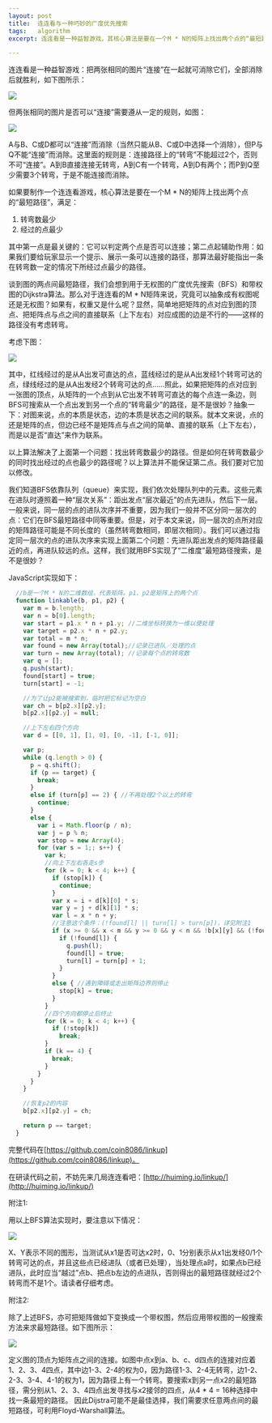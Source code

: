 ```yaml
---
layout: post
title:  连连看与一种巧妙的广度优先搜索
tags:   algorithm
excerpt: 连连看是一种益智游戏，其核心算法是要在一个M * N的矩阵上找出两个点的“最短路径”，满足：1. 转弯数最少 2. 经过的点最少。谈到图的两点间最短路径，我们会想到用于无权图的广度优先搜索（BFS）和带权图的Dijkstra算法。那么对于连连看的M * N矩阵来说，究竟可以抽象成有权图呢还是无权图？如果有，权重又是什么呢？

---
```

连连看是一种益智游戏：把两张相同的图片“连接”在一起就可消除它们，全部消除后就胜利，如下图所示：

![](/images/linkup.png)

但两张相同的图片是否可以“连接”需要遵从一定的规则，如图：

![](/images/linkup-annotated.png)

A与B、C或D都可以“连接”而消除（当然只能从B、C或D中选择一个消除），但P与Q不能“连接”而消除。这里面的规则是：连接路径上的“转弯”不能超过2个，否则不可“连接”。A到B直接连接无转弯，A到C有一个转弯，A到D有两个；而P到Q至少需要3个转弯，于是不能连接而消除。

如果要制作一个连连看游戏，核心算法是要在一个M * N的矩阵上找出两个点的“最短路径”，满足：

1. 转弯数最少
2. 经过的点最少

其中第一点是最关键的：它可以判定两个点是否可以连接；第二点起辅助作用：如果我们要给玩家显示一个提示、展示一条可以连接的路径，那算法最好能指出一条在转弯数一定的情况下所经过点最少的路径。

谈到图的两点间最短路径，我们会想到用于无权图的广度优先搜索（BFS）和带权图的Dijkstra算法。那么对于连连看的M * N矩阵来说，究竟可以抽象成有权图呢还是无权图？如果有，权重又是什么呢？显然，简单地把矩阵的点对应到图的顶点、把矩阵点与点之间的直接联系（上下左右）对应成图的边是不行的——这样的路径没有考虑转弯。

考虑下图：

![](/images/linkup-lines.png)

其中，红线经过的是从A出发可直达的点，蓝线经过的是从A出发经1个转弯可达的点，绿线经过的是从A出发经2个转弯可达的点……照此，如果把矩阵的点对应到一张图的顶点，从矩阵的一个点到从它出发不转弯可直达的每个点连一条边，则BFS可搜索从一个点出发到另一个点的“转弯最少”的路径，是不是很妙？抽象一下：对图来说，点的本质是状态，边的本质是状态之间的联系。就本文来说，点的还是矩阵的点，但边已经不是矩阵点与点之间的简单、直接的联系（上下左右），而是以是否“直达”来作为联系。

以上算法解决了上面第一个问题：找出转弯数最少的路径。但是如何在转弯数最少的同时找出经过的点也最少的路径呢？以上算法并不能保证第二点。我们要对它加以修改。

我们知道BFS依靠队列（queue）来实现，我们依次处理队列中的元素。这些元素在进队时遵照着一种“层次关系”：距出发点“层次最近”的点先进队，然后下一层。一般来说，同一层的点的进队次序并不重要，因为我们一般并不区分同一层次的点：它们在BFS最短路径中同等重要。但是，对于本文来说，同一层次的点所对应的矩阵路径可能是不同长度的（虽然转弯数相同，即层次相同）。我们可以通过指定同一层次的点的进队次序来实现上面第二个问题：先进队距出发点的矩阵路径最近的点，再进队较远的点。这样，我们就用BFS实现了“二维度”最短路径搜索，是不是很妙？

JavaScript实现如下：

```javascript
  //b是一个M * N的二维数组，代表矩阵。p1、p2是矩阵上的两个点
  function linkable(b, p1, p2) {
    var m = b.length;
    var n = b[0].length;
    var start = p1.x * n + p1.y; //二维坐标转换为一维以便处理
    var target = p2.x * n + p2.y;
    var total = m * n;
    var found = new Array(total);//记录已进队／处理的点
    var turn = new Array(total); //记录每个点的转弯数
    var q = [];
    q.push(start);
    found[start] = true;
    turn[start] = -1;

    //为了让p2能被搜索到，临时把它标记为空白
    var ch = b[p2.x][p2.y];
    b[p2.x][p2.y] = null;

    //上下左右四个方向
    var d = [[0, 1], [1, 0], [0, -1], [-1, 0]];

    var p;
    while (q.length > 0) {
      p = q.shift();
      if (p == target) {
        break;
      }
      else if (turn[p] == 2) { //不再处理2个以上的转弯
        continue;
      }
      else {
        var i = Math.floor(p / n);
        var j = p % n;
        var stop = new Array(4);
        for (var s = 1;; s++) {
          var k;
          //向上下左右各走s步
          for (k = 0; k < 4; k++) {
            if (stop[k]) {
              continue;
            }
            var x = i + d[k][0] * s;
            var y = j + d[k][1] * s;
            var l = x * n + y;
            //注意这个条件：(!found[l] || turn[l] > turn[p])，详见附注1
            if (x >= 0 && x < m && y >= 0 && y < n && !b[x][y] && (!found[l] || turn[l] > turn[p])) {
              if (!found[l]) {
                q.push(l);
                found[l] = true;
                turn[l] = turn[p] + 1;
              }
            }
            else { //遇到障碍或走出矩阵边界则停止
              stop[k] = true;
            }
          }
          //四个方向都停止后终止
          for (k = 0; k < 4; k++) {
            if (!stop[k])
              break;
          }
          if (k == 4) {
            break;
          }
        }
      }
    }

    //恢复p2的内容
    b[p2.x][p2.y] = ch;

    return p == target;
  }
```

完整代码在[https://github.com/coin8086/linkup](https://github.com/coin8086/linkup)。

在研读代码之前，不妨先来几局连连看吧：[http://huiming.io/linkup/](http://huiming.io/linkup/)

附注1:

用以上BFS算法实现时，要注意以下情况：

![](/images/linkup-cross.png)

X、Y表示不同的图形，当测试从x1是否可达x2时，0、1分别表示从x1出发经0/1个转弯可达的点，并且这些点已经进队（或者已处理），当处理点a时，如果点b已经进队，此时应当“越过”点b、把点b左边的点进队，否则得出的最短路径就经过2个转弯而不是1个。请读者仔细考虑。

附注2:

除了上述BFS，亦可把矩阵做如下变换成一个带权图，然后应用带权图的一般搜索方法来求最短路径。如下图所示：

![](/images/linkup-dijkstra.png)

定义图的顶点为矩阵点之间的连接。如图中点x到a、b、c、d四点的连接对应着1、2、3、4四点，其中边1-3、2-4的权为0，因为路径1-3、2-4无转弯，边1-2、2-3、3-4、4-1的权为1，因为路径上有一个转弯。要搜索x到另一点x2的最短路径，需分别从1、2、3、4四点出发寻找与x2接邻的四点，从4 * 4 = 16种选择中找一条最短的路径。 因此Dijstra可能不是最佳选择，我们需要求任意两点间的最短路径，可利用Floyd-Warshall算法。
